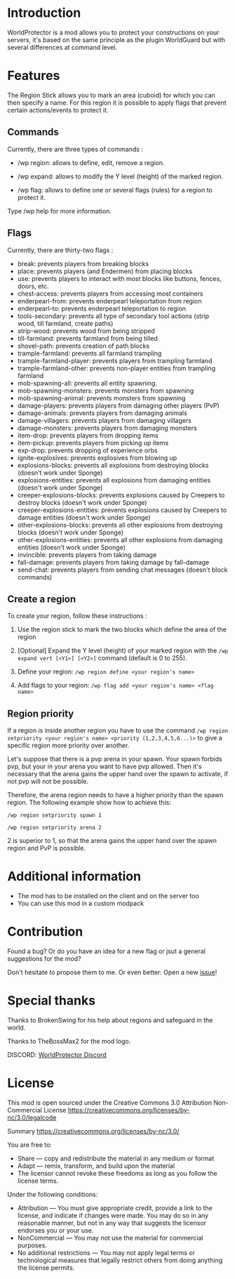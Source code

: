 
# Introduction

WorldProtector is a mod allows you to protect your constructions on your servers, 
it's based on the same principle as the plugin WorldGuard but with several differences at command level.

# Features

The Region Stick allows you to mark an area (cuboid) for which you can then specify a name.
For this region it is possible to apply flags that prevent certain actions/events to protect it.


## Commands

Currently, there are three types of commands :

- /wp region: allows to define, edit, remove a region.

- /wp expand: allows to modify the Y level (height) of the marked region.

- /wp flag: allows to define one or several flags (rules) for a region to protect it.

Type /wp help for more information.


## Flags
Currently, there are thirty-two flags :

- break: prevents players from breaking blocks
- place: prevents players (and Endermen) from placing blocks
- use: prevents players to interact with most blocks like buttons, fences, doors, etc.
- chest-access: prevents players from accessing most containers
- enderpearl-from: prevents enderpearl teleportation from region
- enderpearl-to: prevents enderpearl teleportation to region
- tools-secondary: prevents all type of secondary tool actions (strip wood, till farmland, create paths)
- strip-wood: prevents wood from being stripped
- till-farmland: prevents farmland from being tilled
- shovel-path: prevents creation of path blocks
- trample-farmland: prevents all farmland trampling
- trample-farmland-player: prevents players from trampling farmland
- trample-farmland-other: prevents non-player entities from trampling farmland
- mob-spawning-all: prevents all entity spawning.
- mob-spawning-monsters: prevents monsters from spawning
- mob-spawning-animal:  prevents monsters from spawning
- damage-players: prevents players from damaging other players (PvP)
- damage-animals: prevents players from damaging animals
- damage-villagers: prevents players from damaging villagers
- damage-monsters: prevents players from damaging monsters
- item-drop: prevents players from dropping items
- item-pickup: prevents players from picking up items
- exp-drop: prevents dropping of experience orbs
- ignite-explosives: prevents explosives from blowing up
- explosions-blocks: prevents all explosions from destroying blocks (doesn't work under Sponge)
- explosions-entities: prevents all explosions from damaging entities (doesn't work under Sponge)
- creeper-explosions-blocks: prevents explosions caused by Creepers to destroy blocks (doesn't work under Sponge)
- creeper-explosions-entities: prevents explosions caused by Creepers to damage entities (doesn't work under Sponge)
- other-explosions-blocks: prevents all other explosions from destroying blocks (doesn't work under Sponge)
- other-explosions-entities: prevents all other explosions from damaging entities (doesn't work under Sponge)
- invincible: prevents players from taking damage
- fall-damage: prevents players from taking damage by fall-damage
- send-chat: prevents players from sending chat messages (doesn't block commands)


## Create a region

To create your region, follow these instructions :

1. Use the region stick to mark the two blocks which define the area of the region

2. [Optional] Expand the Y level (height) of your marked region with the ```/wp expand vert [<Y1>] [<Y2>]``` command (default is 0 to 255).

3. Define your region: ```/wp region define <your region's name>```

4. Add flags to your region: ```/wp flag add <your region's name> <flag name>```


## Region priority

If a region is inside another region you have to use the command 
```/wp region setpriority <your region's name> <priority (1,2,3,4,5,6...)>``` to give a specific region more priority over another.

Let's suppose that there is a pvp arena in your spawn. Your spawn forbids pvp, but your in your arena you want to have pvp allowed.
Then it's necessary that the arena gains the upper hand over the spawn to activate, if not pvp will not be possible.

Therefore, the arena region needs to have a higher priority than the spawn region. The following example show how to achieve this:

```/wp region setpriority spawn 1```

```/wp region setpriority arena 2```

2 is superior to 1, so that the arena gains the upper hand over the spawn region and PvP is possible.

# Additional information

- The mod has to be installed on the client and on the server too
- You can use this mod in a custom modpack

# Contribution

Found a bug? Or do you have an idea for a new flag or jsut a general suggestions for the mod?

Don't hesitate to propose them to me. Or even better: Open a new [issue](https://github.com/Mosca42/WorldProtector/issues)!


# Special thanks

Thanks to BrokenSwing for his help about regions and safeguard in the world.

Thanks to TheBossMax2 for the mod logo.

DISCORD: [WorldProtector Discord](https://discord.gg/MsA8XPc)

# License

This mod is open sourced under the Creative Commons 3.0 Attribution Non-Commercial License
https://creativecommons.org/licenses/by-nc/3.0/legalcode

Summary
https://creativecommons.org/licenses/by-nc/3.0/

You are free to:
* Share — copy and redistribute the material in any medium or format
* Adapt — remix, transform, and build upon the material
* The licensor cannot revoke these freedoms as long as you follow the license terms.

Under the following conditions:
* Attribution — You must give appropriate credit, provide a link to the license, and indicate if changes were made. You may do so in any reasonable manner, but not in any way that suggests the licensor endorses you or your use.
* NonCommercial — You may not use the material for commercial purposes.
* No additional restrictions — You may not apply legal terms or technological measures that legally restrict others from doing anything the license permits.
